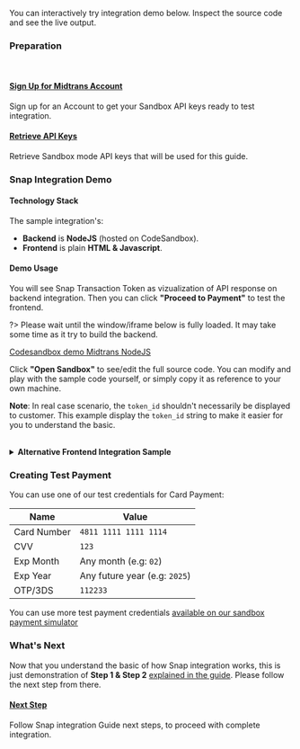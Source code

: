 
You can interactively try integration demo below. Inspect the source code and see the live output.

### Preparation
<br>
<div class="my-card">

#### [Sign Up for Midtrans Account](/en/midtrans-account/overview.md)
Sign up for an Account to get your Sandbox API keys ready to test integration.
</div>

<div class="my-card">

#### [Retrieve API Keys](/en/midtrans-account/overview.md#retrieving-api-access-keys)
Retrieve Sandbox mode API keys that will be used for this guide.
</div>

### Snap Integration Demo

#### Technology Stack

The sample integration's:
- **Backend** is **NodeJS** (hosted on CodeSandbox).
- **Frontend** is plain **HTML & Javascript**.

#### Demo Usage

You will see Snap Transaction Token as vizualization of API response on backend integration. Then you can click **"Proceed to Payment"** to test the frontend.

?> Please wait until the window/iframe below is fully loaded. It may take some time as it try to build the backend.

[Codesandbox demo Midtrans NodeJS](https://codesandbox.io/embed/serene-bell-yfjjd?fontsize=14&hidenavigation=0&theme=dark ':include :type=iframe width=100% height=600px')

Click **"Open Sandbox"** to see/edit the full source code. You can modify and play with the sample code yourself, or simply copy it as reference to your own machine.

**Note**: In real case scenario, the `token_id` shouldn't necessarily be displayed to customer. This example display the `token_id` string to make it easier for you to understand the basic.

<!-- @WIP: Doesnt work yet -->
<!-- <br>
<details>
<summary><b>Alternative Backend Integration Sample</b></summary>
<article>

Another sample backend integration (hosted on Runkit). Click **"Run"** to run the backend code.

<script type="text/javascript">
var script = document.createElement('script');
script.src = 'https://embed.runkit.com';
script.setAttribute('data-element-id','snap-backend-demo');
</script>
</div>

</article>
</details> -->

<br>
<details>
<summary><b>Alternative Frontend Integration Sample</b></summary>
<article>

Another sample frontend integration (hosted on JSFiddle). Input the Snap Transaction Token from step 1 (backend) to below field, then click **"Pay"**. Click **"HTML"** to see the source code.

<!-- [JSFiddle demo Snap.js](https://jsfiddle.net/d4mx1gkc/11/embedded/result,html/dark ':include :type=iframe width=100% height=400px') -->

<iframe width="100%" height="750" src="//jsfiddle.net/kntfdzob/embedded/result,html/dark" allowfullscreen="allowfullscreen" allowpaymentrequest frameborder="0"></iframe>
</article>
</details>

### Creating Test Payment

You can use one of our test credentials for Card Payment:

Name | Value
--- | ---
Card Number | `4811 1111 1111 1114`
CVV | `123`
Exp Month | Any month (e.g: `02`)
Exp Year | Any future year (e.g: `2025`)
OTP/3DS | `112233`

You can use more test payment credentials [available on our sandbox payment simulator](/en/technical-reference/sandbox-test.md)

### What's Next

Now that you understand the basic of how Snap integration works, this is just demonstration of **Step 1 & Step 2** [explained in the guide](/en/snap/integration-guide.md?id=integration-steps). Please follow the next step from there.

<div class="my-card">

#### [Next Step](/en/snap/integration-guide.md?id=_4-handling-post-transaction)
Follow Snap integration Guide next steps, to proceed with complete integration.
</div>